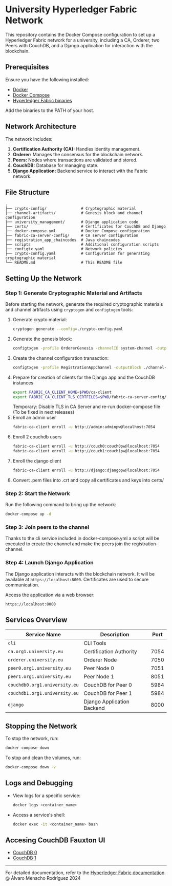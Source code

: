 # University Hyperledger Fabric Network

This repository contains the Docker Compose configuration to set up a Hyperledger Fabric network for a university, including a CA, Orderer, two Peers with CouchDB, and a Django application for interaction with the blockchain.

## Prerequisites

Ensure you have the following installed:
- [Docker](https://www.docker.com/)
- [Docker Compose](https://docs.docker.com/compose/)
- [Hyperledger Fabric binaries](https://hyperledger-fabric.readthedocs.io/)

Add the binaries to the PATH of your host.

## Network Architecture

The network includes:
1. **Certification Authority (CA):** Handles identity management.
2. **Orderer:** Manages the consensus for the blockchain network.
3. **Peers:** Nodes where transactions are validated and stored.
4. **CouchDB:** Database for managing state.
5. **Django Application:** Backend service to interact with the Fabric network.

## File Structure

```
.
├── crypto-config/               # Cryptographic material
├── channel-artifacts/           # Genesis block and channel configuration
├── university_management/       # Django application code
├── certs/                       # Certificates for CouchDB and Django
├── docker-compose.yml           # Docker Compose configuration
├── fabric-ca-server-config/     # CA server configuration
├── registration_app_chaincodes  # Java chaincodes
├── scripts                      # Additional configuration scripts
├── configtx.yaml                # Network policies
├── crypto-config.yaml           # Configuration for generating cryptographic material
└── README.md                    # This README file
```

## Setting Up the Network

### Step 1: Generate Cryptographic Material and Artifacts
Before starting the network, generate the required cryptographic materials and channel artifacts using `cryptogen` and `configtxgen` tools:
1. Generate crypto material:
   ```bash
   cryptogen generate --config=./crypto-config.yaml
   ```
2. Generate the genesis block:
   ```bash
   configtxgen -profile OrdererGenesis -channelID system-channel -outputBlock ./channel-artifacts/genesis.block
   ```
3. Create the channel configuration transaction:
   ```bash
   configtxgen -profile RegistrationAppChannel -outputBlock ./channel-artifacts/registration-channel.block -channelID registration-channel
   ```
4. Prepare for creation of clients for the Django app and the CouchDB instances
   ```bash
   export FABRIC_CA_CLIENT_HOME=$PWD/ca-client
   export FABRIC_CA_CLIENT_TLS_CERTFILES=$PWD/fabric-ca-server-config/ca.org1.university.eu-cert.pem
   ```
   Temporary: Disable TLS in CA Server and re-run docker-compose file (To be fixed in next releases)
5. Enroll an admin user
   ```bash
   fabric-ca-client enroll -u http://admin:adminpw@localhost:7054
   ```
6. Enroll 2 couchdb users
   ```bash
   fabric-ca-client enroll -u http://couch0:couch0pw@localhost:7054
   fabric-ca-client enroll -u http://couch1:couch1pw@localhost:7054
   ```
7. Enroll the django client
   ```bash
   fabric-ca-client enroll -u http://django:djangopw@localhost:7054
   ```
8. Convert .pem files into .crt and copy all certificates and keys into certs/

### Step 2: Start the Network
Run the following command to bring up the network:
```bash
docker-compose up -d
```

### Step 3: Join peers to the channel
Thanks to the cli service included in docker-compose.yml a script will be executed to create the channel and make the peers join the registration-channel.

### Step 4: Launch Django Application
The Django application interacts with the blockchain network. It will be available at `https://localhost:8000`. Certificates are used to secure communication.

Access the application via a web browser:
```
https://localhost:8000
```

## Services Overview

| Service Name                   | Description                     | Port |
|--------------------------------|---------------------------------|------|
| `cli`                          | CLI Tools                       |      |
| `ca.org1.university.eu`        | Certification Authority         | 7054 |
| `orderer.university.eu`        | Orderer Node                    | 7050 |
| `peer0.org1.university.eu`     | Peer Node 0                     | 7051 |
| `peer1.org1.university.eu`     | Peer Node 1                     | 8051 |
| `couchdb0.org1.university.eu`  | CouchDB for Peer 0              | 5984 |
| `couchdb1.org1.university.eu`  | CouchDB for Peer 1              | 5984 |
| `django`                       | Django Application Backend      | 8000 |

## Stopping the Network
To stop the network, run:
```bash
docker-compose down
```
To stop and clean the volumes, run:
```bash
docker-compose down -v
```

## Logs and Debugging
- View logs for a specific service:
  ```bash
  docker logs <container_name>
  ```
- Access a service's shell:
  ```bash
  docker exec -it <container_name> bash
  ```

## Accesing CouchDB Fauxton UI
- [CouchDB 0](http://localhost:5984/_utils/#login)
- [CouchDB 1](http://localhost:5985/_utils/#login)

---

For detailed documentation, refer to the [Hyperledger Fabric documentation](https://hyperledger-fabric.readthedocs.io/).
@ Álvaro Menacho Rodríguez 2024